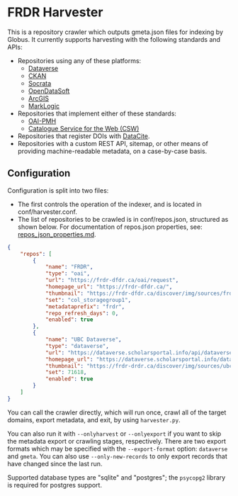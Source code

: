 # FRDR Harvester

This is a repository crawler which outputs gmeta.json files for indexing by Globus. It currently supports harvesting with the following standards and APIs:

- Repositories using any of these platforms:
    - [Dataverse](https://dataverse.org/)
    - [CKAN](https://ckan.org/)
    - [Socrata](https://dev.socrata.com/)
    - [OpenDataSoft](https://www.opendatasoft.com/)
    - [ArcGIS](https://www.esri.com/en-us/arcgis/products/arcgis-open-data)
    - [MarkLogic](https://www.marklogic.com/)
- Repositories that implement either of these standards:
    - [OAI-PMH](https://www.openarchives.org/pmh/)
    - [Catalogue Service for the Web (CSW)](https://www.ogc.org/standards/cat)
- Repositories that register DOIs with [DataCite](https://datacite.org/).
- Repositories with a custom REST API, sitemap, or other means of providing machine-readable metadata, on a case-by-case basis.


## Configuration
Configuration is split into two files:

- The first controls the operation of the indexer, and is located in conf/harvester.conf.
- The list of repositories to be crawled is in conf/repos.json, structured as shown below. For documentation of repos.json properties, see: [repos\_json\_properties.md](https://github.com/frdr-dfdr/frdr_harvest/blob/master/admin/repos_json_properties.md).

~~~~~~~~~~~~~~~~~~~~~~~~~~~~~~~~~~~~~~~~~~~~~~~~~~~~~~~~~~~~~~~~~~~~~~~~~~~ json
{
    "repos": [
        {
            "name": "FRDR",
            "type": "oai",
            "url": "https://frdr-dfdr.ca/oai/request",
            "homepage_url": "https://frdr-dfdr.ca/",
            "thumbnail": "https://frdr-dfdr.ca/discover/img/sources/frdr_80x80.png",
            "set": "col_storagegroup1",
            "metadataprefix": "frdr",
            "repo_refresh_days": 0,
            "enabled": true
        },
        {
            "name": "UBC Dataverse",
            "type": "dataverse",
            "url": "https://dataverse.scholarsportal.info/api/dataverses/%id%/contents",
            "homepage_url": "https://dataverse.scholarsportal.info/dataverse/ubc",
            "thumbnail": "https://frdr-drdr.ca/discover/img/sources/ubccrest_80x80.png",
            "set": 71618,
            "enabled": true
        }
    ]
}
~~~~~~~~~~~~~~~~~~~~~~~~~~~~~~~~~~~~~~~~~~~~~~~~~~~~~~~~~~~~~~~~~~~~~~~~~~~~~~~~

You can call the crawler directly, which will run once, crawl all of the target domains, export metadata, and exit, by using `harvester.py`.

You can also run it with `--onlyharvest` or `--onlyexport` if you want to skip the metadata export or crawling stages, respectively. There are two export formats which may be specified with the `--export-format` option: `dataverse` and `gmeta`. You can also use `--only-new-records` to only export records that have changed since the last run.

Supported database types are "sqlite" and "postgres"; the `psycopg2` library is required for postgres support.